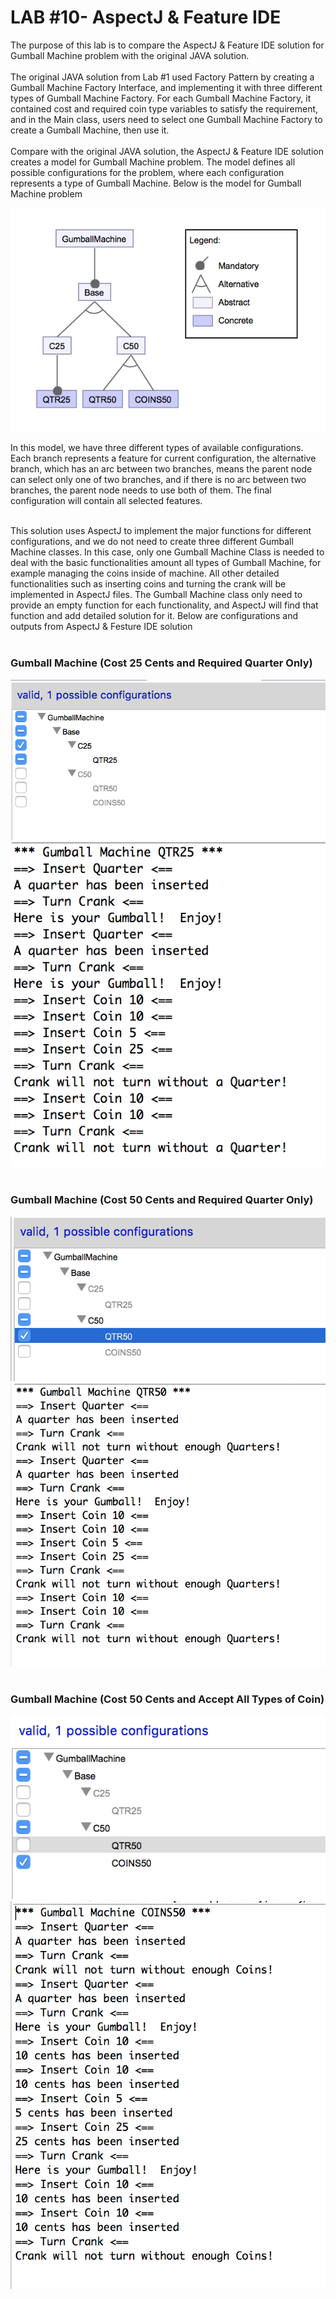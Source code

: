 # LAB #10- AspectJ & Feature IDE
The purpose of this lab is to compare the AspectJ & Feature IDE solution for Gumball Machine problem with the original JAVA solution. <br><br>
The original JAVA solution from Lab #1 used Factory Pattern by creating a Gumball Machine Factory Interface, and implementing it with three different types of Gumball Machine Factory. For each Gumball Machine Factory, it contained cost and required coin type variables to satisfy the requirement, and in the Main class, users need to select one Gumball Machine Factory to create a Gumball Machine, then use it.<br><br>
Compare with the original JAVA solution, the AspectJ & Feature IDE solution creates a model for Gumball Machine problem. The model defines all possible configurations for the problem, where each configuration represents a type of Gumball Machine. Below is the model for Gumball Machine problem<br>

![alt text](https://github.com/ShikangJin/cmpe202/blob/master/lab10/GumballMachineModel.png) <br>

In this model, we have three different types of available configurations. Each branch represents a feature for current configuration, the alternative branch, which has an arc between two branches, means the parent node can select only one of two branches, and if there is no arc between two branches, the parent node needs to use both of them. The final configuration will contain all selected features. <br><br> 

This solution uses AspectJ to implement the major functions for different configurations, and we do not need to create three different Gumball Machine classes. In this case, only one Gumball Machine Class is needed to deal with the basic functionalities amount all types of Gumball Machine, for example managing the coins inside of machine. All other detailed functionalities such as inserting coins and turning the crank will be implemented in AspectJ files. The Gumball Machine class only need to provide an empty function for each functionality, and AspectJ will find that function and add detailed solution for it. Below are configurations and outputs from AspectJ & Festure IDE solution<br><br>

### Gumball Machine (Cost 25 Cents and Required Quarter Only) 
![alt text](https://github.com/ShikangJin/cmpe202/blob/master/lab10/ConfigureForMachine1.png) <br>
![alt text](https://github.com/ShikangJin/cmpe202/blob/master/lab10/OutputForMachine1.png) <br><br>

### Gumball Machine (Cost 50 Cents and Required Quarter Only) 
![alt text](https://github.com/ShikangJin/cmpe202/blob/master/lab10/ConfigureForMachine2.png) <br>
![alt text](https://github.com/ShikangJin/cmpe202/blob/master/lab10/OutputForMachine2.png) <br><br>

### Gumball Machine (Cost 50 Cents and Accept All Types of Coin) 
![alt text](https://github.com/ShikangJin/cmpe202/blob/master/lab10/ConfigureForMachine3.png) <br>
![alt text](https://github.com/ShikangJin/cmpe202/blob/master/lab10/OutputForMachine3.png) <br>
